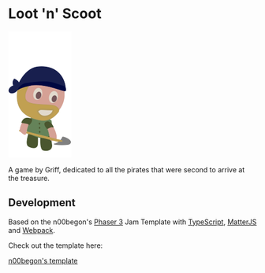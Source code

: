 # Loot 'n' Scoot

![Dig](/assets/images/PirateBasicDig.png)

A game by Griff, dedicated to all the pirates that were second to arrive at the treasure.



## Development

Based on the n00begon's [Phaser 3](https://phaser.io/) Jam Template with [TypeScript](https://www.typescriptlang.org/), [MatterJS](https://brm.io/matter-js/) and [Webpack](https://webpack.js.org/).


Check out the template here:

[n00begon's template](https://github.com/n00begon/phaser-jam-template)

